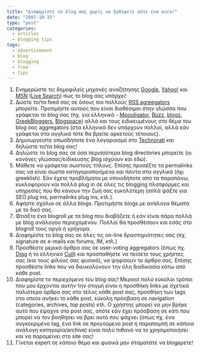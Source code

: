 ```yaml
---
title: "Διαφημίστε το blog σας χωρίς να ξοδέψετε ούτε ένα euro!"
date: "2007-10-15"
type: "post"
categories:
  - articles
  - blogging tips
tags:
  - advertisement
  - blog
  - blogging
  - free
  - tips
---
```


1. Ενημερώστε τις δημοφιλείς μηχανές αναζήτησης [Google](http://www.google.com/ "Google"), [Yahoo!](http://www.yahoo.com/ "Yahoo!") και [MSN](http://www.msn.com/ "MSN search") ([Live Search](http://www.live.com/ "Live Search")) πως το blog σας υπάρχει!
2. Δώστε το/τα feed σας σε όσους πιο πολλούς [RSS agreegators](http://en.wikipedia.org/wiki/Aggregator "What is Aggreegator in Wiki") μπορείτε. Προτιμήστε αυτούς που είναι διαθέσιμοι στην γλώσσα που γράφεται το blog σας (πχ. για ελληνικά - [Mpouligator](http://mpouligator.com/ "Mpouligator"), [Buzz](http://buzz.phigita.net/ "Buzz"), [blogz](http://rss.blogz.gr/ "Blogz"), [GreekBloggers](http://www.greekbloggers.com/feed/ "GreekBloggers"), [Blogspace](http://www.blogspace.gr/aggregator/ "Blogspace")) αλλά και τους ειδικευμένους στο θέμα του blog σας aggregators (στα ελληνικά δεν υπάρχουν πολλοί, αλλά εάν γράφεται στα αγγλικά τότε θα βρείτε αρκετούς τέτοιους).
3. Δημιουργείστε οπωσδήποτε ένα λογαριασμό στο [Technorati](http://technorati.com/ "Technorati") και δηλώστε το/τα blog σας!
4. Δηλώστε το blog σας σε όσα περισσότερα blog directories μπορείτε (οι κανόνες γλώσσας/ειδίκευσης βlog ισχύουν και εδώ).
5. Μάθετε να γράφεται σωστούς τίτλους. Επίσης προσέξτε τα permalinks σας να είναι σωστά κατηγοριοποιήμενα και πάντα στα αγγλικά (όχι greeklish). Εάν έχετε προβλήματα με οποιοδήποτε από τα παραπάνω, κυκλοφορούν και πολλά plug in σε όλες τις blogging πλατφόρμες και υπηρεσίες που θα κάνουν την ζωή σας ευκολότερη (απλά ψάξτε για SEO plug ins, permalinks plug ins, κτλ.).
6. Αφήστε σχόλια σε άλλα blogs. Προτιμήστε blogs με ανάλογα θέματα με το δικό σας.
7. Φτιάξτε ένα blogroll με τα blog που διαβάζετε ή εάν είναι πάρα πολλά με blog ανάλογου περιεχομένου. Πολλοί θα προσθέσουν και εσάς στο blogroll τους αργά ή γρήγορα.
8. Διαφημίστε το blog σας σε όλες τις on-line δραστηριότητες σας (πχ. signature σε e-mails και forums, ΙΜ, κτλ.)
9. Προσθέστε μερικά άρθρα σας σε user-voting aggregators (όπως πχ. [Digg](http://digg.com/ "Digg") ή το ελληνικό [Cull](http://www.cull.gr/ "Cull")) και προσπαθήστε να πείσετε τους χρήστες σας (και τους φίλους σας φυσικά), να ψηφίσουν το άρθρο σας. Επίσης προσθέστε links που να διευκολύνουν την όλη διαδικασία κάτω από κάθε post.
10. Διαφημίστε το περιεχόμενο του blog σας! Μερικοί πολύ εύκολοι τρόποι που μου έρχονται αυτήν την στιγμή είναι η προσθήκη links με σχετικά παλιότερα άρθρα σας στο τέλος κάθε post σας, προσθήκη των tags στα οποία ανήκει το κάθε post, εύκολη πρόσβαση σε navigation (categories, archives, top posts) κτλ. Ο χρήστης μπορεί να μην βρήκε αυτό που έψαχνε στο post σας, οπότε εάν έχει πρόσβαση σε κάτι που μπορεί να τον βοηθήσει να βρει αυτό που ψάχνει (όπως πχ. ένα συγκεκριμένο tag, ένα link σε προγούμενο post ή παραπομπή σε κάποια ανάλογη κατηγορία/archive) είναι πολύ πιθανό να το χρησιμοποιήσει και να παραμείνει στο site σας!
11. Γίνεται expert σε κάποιο θέμα και φυσικά μην σταματάτε να blogaρετε!
